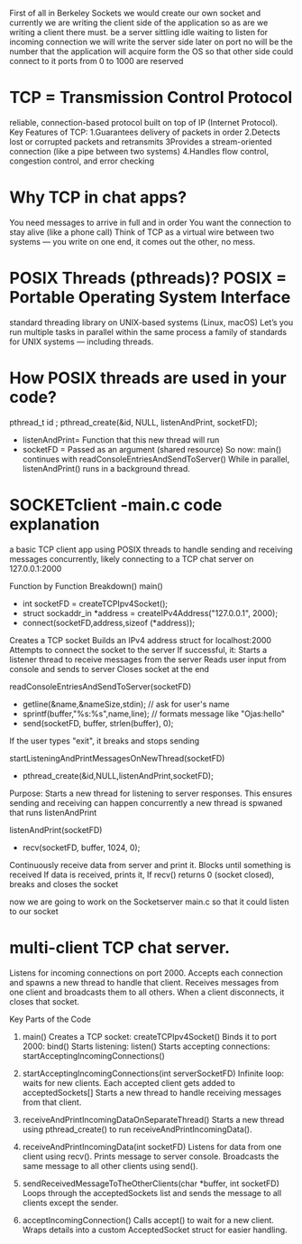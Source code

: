 First of all in Berkeley Sockets
we would create our own socket and currently we are writing the client side of the application
so as are we writing a client there must. be a server sittling idle waiting to listen for incoming connection
we will write the server side later on
port no will be the number that the application will acquire form the OS
so that other side could connect to it
ports from 0 to 1000 are reserved

# TCP = Transmission Control Protocol
reliable, connection-based protocol built on top of IP (Internet Protocol).
Key Features of TCP:
1.Guarantees delivery of packets in order
2.Detects lost or corrupted packets and retransmits
3Provides a stream-oriented connection (like a pipe between two systems)
4.Handles flow control, congestion control, and error checking

# Why TCP in chat apps?
You need messages to arrive in full and in order
You want the connection to stay alive (like a phone call)
Think of TCP as a virtual wire between two systems — you write on one end, it comes out the other, no mess.

# POSIX Threads (pthreads)?  POSIX = Portable Operating System Interface
 standard threading library on UNIX-based systems (Linux, macOS)
 Let’s you run multiple tasks in parallel within the same process
 a family of standards for UNIX systems — including threads.

# How POSIX threads are used in your code?
pthread_t id ;
pthread_create(&id, NULL, listenAndPrint, socketFD);

* listenAndPrint= Function that this new thread will run
* socketFD = Passed as an argument (shared resource)
So now:
main() continues with readConsoleEntriesAndSendToServer()
While in parallel, listenAndPrint() runs in a background thread.

# SOCKETclient -main.c code explanation
a basic TCP client app using POSIX threads to handle sending and receiving messages concurrently, likely connecting to a TCP chat server on 127.0.0.1:2000

Function by Function Breakdown()
main()
* int socketFD = createTCPIpv4Socket();
* struct sockaddr_in *address = createIPv4Address("127.0.0.1", 2000);
* connect(socketFD,address,sizeof (*address));

Creates a TCP socket
Builds an IPv4 address struct for localhost:2000
Attempts to connect the socket to the server
If successful, it:
Starts a listener thread to receive messages from the server
Reads user input from console and sends to server
Closes socket at the end

readConsoleEntriesAndSendToServer(socketFD)
* getline(&name,&nameSize,stdin);  // ask for user's name
* sprintf(buffer,"%s:%s",name,line);  // formats message like "Ojas:hello"
* send(socketFD, buffer, strlen(buffer), 0);

If the user types "exit", it breaks and stops sending

startListeningAndPrintMessagesOnNewThread(socketFD)
* pthread_create(&id,NULL,listenAndPrint,socketFD);

Purpose: Starts a new thread for listening to server responses.
This ensures sending and receiving can happen concurrently
 a new thread is spwaned that runs listenAndPrint

listenAndPrint(socketFD)
* recv(socketFD, buffer, 1024, 0);

Continuously receive data from server and print it.
Blocks until something is received
If data is received, prints it, If recv() returns 0 (socket closed), breaks and closes the socket


now we are going to work on the Socketserver main.c so that it could listen to our socket
# multi-client TCP chat server.

Listens for incoming connections on port 2000.
Accepts each connection and spawns a new thread to handle that client.
Receives messages from one client and broadcasts them to all others.
When a client disconnects, it closes that socket.

Key Parts of the Code
1. main()
Creates a TCP socket: createTCPIpv4Socket()
Binds it to port 2000: bind()
Starts listening: listen()
Starts accepting connections: startAcceptingIncomingConnections()

2. startAcceptingIncomingConnections(int serverSocketFD)
Infinite loop: waits for new clients.
Each accepted client gets added to acceptedSockets[]
Starts a new thread to handle receiving messages from that client.

3. receiveAndPrintIncomingDataOnSeparateThread()
Starts a new thread using pthread_create() to run receiveAndPrintIncomingData().

4. receiveAndPrintIncomingData(int socketFD)
Listens for data from one client using recv().
Prints message to server console.
Broadcasts the same message to all other clients using send().

5. sendReceivedMessageToTheOtherClients(char *buffer, int socketFD)
Loops through the acceptedSockets list and sends the message to all clients except the sender.

6. acceptIncomingConnection()
Calls accept() to wait for a new client.
Wraps details into a custom AcceptedSocket struct for easier handling.